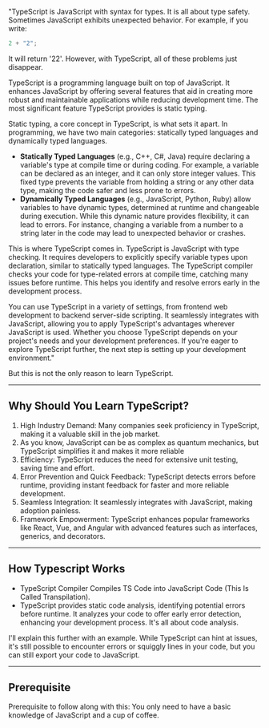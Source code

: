 "TypeScript is JavaScript with syntax for types. It is all about type safety. Sometimes JavaScript exhibits unexpected behavior. For example, if you write:

```jsx
2 + "2";
```

It will return '22'. However, with TypeScript, all of these problems just disappear.

TypeScript is a programming language built on top of JavaScript. It enhances JavaScript by offering several features that aid in creating more robust and maintainable applications while reducing development time. The most significant feature TypeScript provides is static typing.

Static typing, a core concept in TypeScript, is what sets it apart. In programming, we have two main categories: statically typed languages and dynamically typed languages.

- **Statically Typed Languages** (e.g., C++, C#, Java) require declaring a variable's type at compile time or during coding. For example, a variable can be declared as an integer, and it can only store integer values. This fixed type prevents the variable from holding a string or any other data type, making the code safer and less prone to errors.
- **Dynamically Typed Languages** (e.g., JavaScript, Python, Ruby) allow variables to have dynamic types, determined at runtime and changeable during execution. While this dynamic nature provides flexibility, it can lead to errors. For instance, changing a variable from a number to a string later in the code may lead to unexpected behavior or crashes.

This is where TypeScript comes in. TypeScript is JavaScript with type checking. It requires developers to explicitly specify variable types upon declaration, similar to statically typed languages. The TypeScript compiler checks your code for type-related errors at compile time, catching many issues before runtime. This helps you identify and resolve errors early in the development process.

You can use TypeScript in a variety of settings, from frontend web development to backend server-side scripting. It seamlessly integrates with JavaScript, allowing you to apply TypeScript's advantages wherever JavaScript is used. Whether you choose TypeScript depends on your project's needs and your development preferences. If you're eager to explore TypeScript further, the next step is setting up your development environment."

But this is not the only reason to learn TypeScript.

---

## Why Should You Learn TypeScript?

1. High Industry Demand: Many companies seek proficiency in TypeScript, making it a valuable skill in the job market.
2. As you know, JavaScript can be as complex as quantum mechanics, but TypeScript simplifies it and makes it more reliable
3. Efficiency: TypeScript reduces the need for extensive unit testing, saving time and effort.
4. Error Prevention and Quick Feedback: TypeScript detects errors before runtime, providing instant feedback for faster and more reliable development.
5. Seamless Integration: It seamlessly integrates with JavaScript, making adoption painless.
6. Framework Empowerment: TypeScript enhances popular frameworks like React, Vue, and Angular with advanced features such as interfaces, generics, and decorators.

---

## How Typescript Works

- TypeScript Compiler Compiles TS Code into JavaScript Code (This Is Called Transpilation).
- TypeScript provides static code analysis, identifying potential errors before runtime. It analyzes your code to offer early error detection, enhancing your development process. It's all about code analysis.

I'll explain this further with an example. While TypeScript can hint at issues, it's still possible to encounter errors or squiggly lines in your code, but you can still export your code to JavaScript.

---

## **Prerequisite**

Prerequisite to follow along with this: You only need to have a basic knowledge of JavaScript and a cup of coffee.
